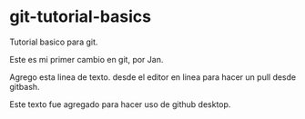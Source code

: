 # git-tutorial-basics
Tutorial basico para  git.

Este es mi primer cambio en git, por Jan.


Agrego esta linea de texto. desde el editor en linea para hacer un pull desde gitbash.

Este texto fue agregado para hacer uso de github desktop.


